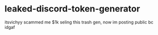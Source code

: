 # leaked-discord-token-generator
itsvichyy scammed me $1k seling this trash gen, now im posting public bc idgaf
